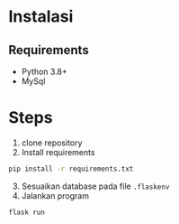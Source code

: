 # Instalasi

## Requirements
- Python 3.8+
- MySql

# Steps
1. clone repository
2. Install requirements
```sh
pip install -r requirements.txt
```
3. Sesuaikan database pada file ```.flaskenv```
4. Jalankan program
```sh
flask run
```
